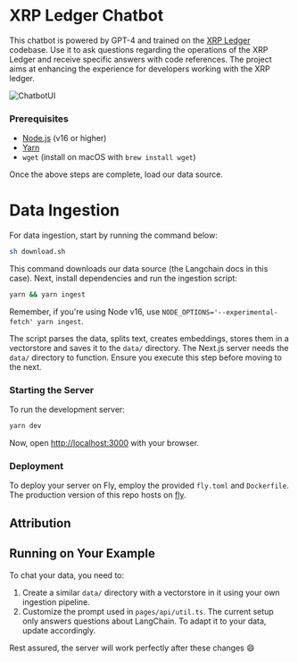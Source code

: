 
# XRP Ledger Chatbot

This chatbot is powered by GPT-4 and trained on the [XRP Ledger](https://github.com/XRPLF/xrpl.js) codebase. Use it to ask questions regarding the operations of the XRP Ledger and receive specific answers with code references. The project aims at enhancing the experience for developers working with the XRP ledger.

![ChatbotUI](https://i.postimg.cc/MTRgpsBN/XRPL-gpt-ss.png) 

### Prerequisites

- [Node.js](https://nodejs.org/en/download/) (v16 or higher)
- [Yarn](https://classic.yarnpkg.com/en/docs/install/#mac-stable)
- `wget` (install on macOS with `brew install wget`)

Once the above steps are complete, load our data source.


# Data Ingestion

For data ingestion, start by running the command below:

```bash
sh download.sh
```

This command downloads our data source (the Langchain docs in this case). Next, install dependencies and run the ingestion script:

```bash
yarn && yarn ingest
```

Remember, if you're using Node v16, use `NODE_OPTIONS='--experimental-fetch' yarn ingest`.

The script parses the data, splits text, creates embeddings, stores them in a vectorstore and saves it to the `data/` directory. The Next.js server needs the `data/` directory to function. Ensure you execute this step before moving to the next.

### Starting the Server

To run the development server:

```bash
yarn dev
```

Now, open [http://localhost:3000](http://localhost:3000) with your browser.

### Deployment

To deploy your server on Fly, employ the provided `fly.toml` and `Dockerfile`. The production version of this repo hosts on [fly](https://chat-langchainjs.fly.dev/).

## Attribution


## Running on Your Example

To chat your data, you need to:

1. Create a similar `data/` directory with a vectorstore in it using your own ingestion pipeline.
2. Customize the prompt used in `pages/api/util.ts`. The current setup only answers questions about LangChain. To adapt it to your data, update accordingly.

Rest assured, the server will work perfectly after these changes 😄